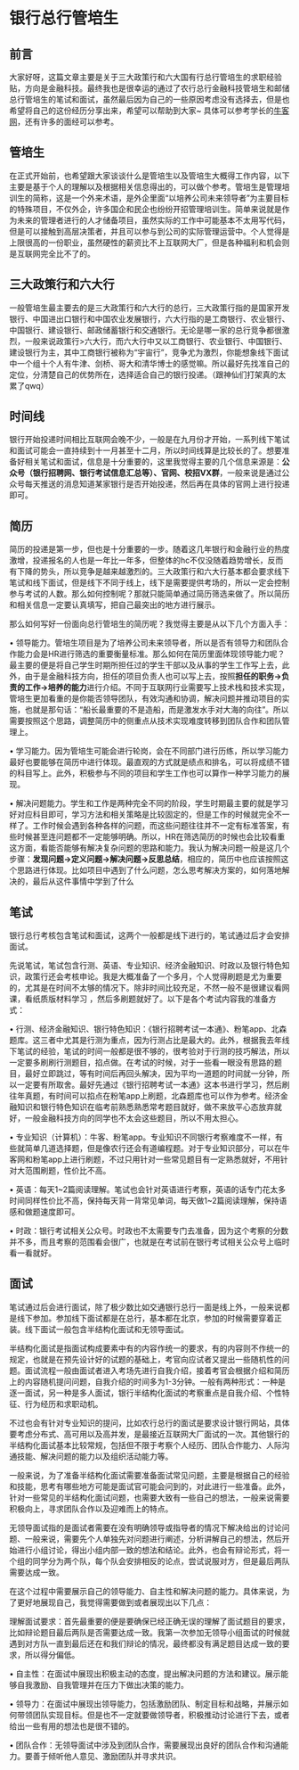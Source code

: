 # 银行总行管培生

## 前言

大家好呀，这篇文章主要是关于三大政策行和六大国有行总行管培生的求职经验贴，方向是金融科技。最终我也是很幸运的通过了农行总行金融科技管培生和邮储总行管培生的笔试和面试，虽然最后因为自己的一些原因考虑没有选择去，但是也希望将自己的这份经历分享出来，希望可以帮助到大家~
具体可以参考学长的[牛客网](https://www.nowcoder.com/discuss/578953210505732096?sourceSSR=users)，还有许多的面经可以参考。

## 管培生

在正式开始前，也希望跟大家谈谈什么是管培生以及管培生大概得工作内容，以下主要是基于个人的理解以及根据相关信息得出的，可以做个参考。管培生是管理培训生的简称，这是一个外来术语，是外企里面“以培养公司未来领导者”为主要目标的特殊项目，不仅外企，许多国企和民企也纷纷开招管理培训生。简单来说就是作为未来的管理者进行的人才储备项目，虽然实际的工作中可能基本不太用写代码，但是可以接触到高层决策者，并且可以参与到公司的实际管理运营中。个人觉得是上限很高的一份职业，虽然硬性的薪资比不上互联网大厂，但是各种福利和机会则是互联网完全比不了的。

## 三大政策行和六大行

一般管培生最主要去的是三大政策行和六大行的总行，三大政策行指的是国家开发银行、中国进出口银行和中国农业发展银行，六大行指的是工商银行、农业银行、中国银行、建设银行、邮政储蓄银行和交通银行。无论是哪一家的总行竞争都很激烈，一般来说政策行>六大行，而六大行中又以工商银行、农业银行、中国银行、建设银行为主，其中工商银行被称为“宇宙行”，竞争尤为激烈，你能想象线下面试中一个组十个人有牛津、剑桥、哥大和清华博士的感觉嘛。所以最好先找准自己的定位，分清楚自己的优势所在，选择适合自己的银行投递。（跟神仙们打架真的太累了qwq）

## 时间线

银行开始投递时间相比互联网会晚不少，一般是在九月份才开始，一系列线下笔试和面试可能会一直持续到十一月甚至十二月，所以时间线算是比较长的了。想要准备好相关笔试和面试，信息是十分重要的，这里我觉得主要的几个信息来源是：**公众号（银行招聘网、银行考试信息汇总等）、官网、校招VX群**，一般来说是通过公众号每天推送的消息知道某家银行是否开始投递，然后再在具体的官网上进行投递即可。

## 简历

简历的投递是第一步，但也是十分重要的一步。随着这几年银行和金融行业的热度激增，投递报名的人也是一年比一年多，但整体的hc不仅没随着趋势增长，反而有下降的势头，所以竞争是越来越激烈的。三大政策行和六大行基本都会要求线下笔试和线下面试，但是线下不同于线上，线下是需要提供考场的，所以一定会控制参与考试的人数。那么如何控制呢？那就只能简单通过简历筛选来做了。所以简历和相关信息一定要认真填写，把自己最突出的地方进行展示。

那么如何写好一份面向总行管培生的简历呢？我觉得主要是从以下几个方面入手：

• 领导能力。管培生项目是为了培养公司未来领导者，所以是否有领导力和团队合作能力会是HR进行筛选的重要衡量标准。那么如何在简历里面体现领导能力呢？最主要的便是将自己学生时期所担任过的学生干部以及从事的学生工作写上去，此外，由于是金融科技方向，担任的项目负责人也可以写上去，按照**担任的职务->负责的工作->培养的能力**进行介绍。不同于互联网行业需要写上技术栈和技术实现，管培生更加看重的是你能否领导团队，有效沟通和协调，解决问题并推动项目的实施，也就是那句话：“船长最重要的不是造船，而是激发水手对大海的向往”。所以需要按照这个思路，调整简历中的侧重点从技术实现难度转移到团队合作和团队管理上。

• 学习能力。因为管培生可能会进行轮岗，会在不同部门进行历练，所以学习能力最好也要能够在简历中进行体现。最直观的方式就是绩点和排名，可以将成绩不错的科目写上。此外，积极参与不同的项目和学生工作也可以算作一种学习能力的展现。

• 解决问题能力。学生和工作是两种完全不同的阶段，学生时期最主要的就是学习好对应科目即可，学习方法和相关策略是比较固定的，但是工作的时候就完全不一样了。工作时候会遇到各种各样的问题，而这些问题往往并不一定有标准答案，有些时候甚至连问题都不一定能够明确。所以，HR在筛选简历的时候也会比较看重这方面，看能否能够有解决复杂问题的思路和能力。我认为解决问题一般是这几个步骤：**发现问题->定义问题->解决问题->反思总结**，相应的，简历中也应该按照这个思路进行体现。比如项目中遇到了什么问题，怎么思考解决方案的，如何落地解决的，最后从这件事情中学到了什么

## 笔试

银行总行考核包含笔试和面试，这两个一般都是线下进行的，笔试通过后才会安排面试。

先说笔试，笔试包含行测、英语、专业知识、经济金融知识、时政以及银行特色知识，政策行还会考核申论。我是大概准备了一个多月，个人觉得刷题是尤为重要的，尤其是在时间不太够的情况下。除非时间比较充足，不然一般不是很建议看网课，看纸质版材料学习 ，然后多刷题就好了。以下是各个考试内容我的准备方式：

• 行测、经济金融知识、银行特色知识：《银行招聘考试一本通》、粉笔app、北森题库。这三者中尤其是行测为重点，因为行测占比是最大的。此外，根据我去年线下笔试的经验，笔试的时间一般都是很不够的，很考验对于行测的技巧解法，所以一定要多刷刷行测题目，掐点做。在考试的时候，对于一些看一眼没有思路的题目，最好立即跳过，等有时间后再回头解决，因为平均一道题的时间就一分钟，所以一定要有所取舍。最好先通过《银行招聘考试一本通》这本书进行学习，然后刷往年真题，有时间可以掐点在粉笔app上刷题，北森题库也可以作为参考。经济金融知识和银行特色知识在临考前熟悉熟悉常考题目就好，做不来放平心态放弃就好，一般金融科技方向的同学也不太会这些题目，所以不用太担心。

• 专业知识（计算机）：牛客、粉笔app。专业知识不同银行考察难度不一样，有些就简单几道选择题，但是像农行还会有道编程题。对于专业知识部分，可以在牛客网和粉笔app上进行刷题，不过只用针对一些常见题目有一定熟悉就好，不用针对大范围刷题，性价比不高。

• 英语：每天1~2篇阅读理解。笔试也会针对英语进行考察，英语的话专门花太多时间同样性价比不高，保持每天背一背常见单词，每天做1~2篇阅读理解，保持语感和做题速度即可。

• 时政：银行考试相关公众号。时政也不太需要专门去准备，因为这个考察的分数并不多，而且考察的范围看会很广，也就是在考试前在银行考试相关公众号上临时看一看就好。

## 面试

笔试通过后会进行面试，除了极少数比如交通银行总行一面是线上外，一般来说都是线下参加。参加线下面试都是在总行，基本都在北京，参加的时候需要穿着正装。线下面试一般包含半结构化面试和无领导面试。

半结构化面试是指面试构成要素中有的内容作统一的要求，有的内容则不作统一的规定，也就是在预先设计好的试题的基础上，考官向应试者又提出一些随机性的问题。面试流程一般由面试者进入考场先进行自我介绍，接着考官会根据介绍和简历上的内容随机提问问题，自我介绍的时间多为1-3分钟。一般有两种形式：一种是逐一面试，另一种是多人面试，银行半结构化面试的考察重点是自我介绍、个性特征、行为经历和求职动机。

不过也会有针对专业知识的提问，比如农行总行的面试是要求设计银行网站，具体要考虑分布式、高可用以及高并发，是最接近互联网大厂面试的一次。其他银行的半结构化面试基本比较常规，包括但不限于考察个人经历、团队合作能力、人际沟通技能、解决问题的能力以及组织活动能力等。

一般来说，为了准备半结构化面试需要准备面试常见问题，主要是根据自己的经验和技能，思考有哪些地方可能是面试官可能会问到的，对此进行一些准备。此外，针对一些常见的半结构化面试问题，也需要大致有一些自己的想法，一般来说需要积极向上，寻求团队合作以及迎难而上的特点。

无领导面试指的是面试者需要在没有明确领导或指导者的情况下解决给出的讨论问题、一般来说，需要先个人单独先对问题进行阐述，分析讲解自己的想法，然后开始进行小组讨论，得出小组内部一致的想法和结论。此外，也会有辩论形式，将一个组的同学分为两个队，每个队会安排相反的论点，尝试说服对方，但是最后两队需要达成一致。

在这个过程中需要展示自己的领导能力、自主性和解决问题的能力。具体来说，为了更好地展现自己，我觉得需要做到或者展现出以下几点：

理解面试要求：首先最重要的便是要确保已经正确无误的理解了面试题目的要求，比如辩论题目最后两队是否需要达成一致。我第一次参加无领导小组面试的时候就遇到对方队一直到最后还在和我们辩论的情况，最终都没有满足题目达成一致的要求，所以得分偏低。

• 自主性：在面试中展现出积极主动的态度，提出解决问题的方法和建议。展示能够自我激励、自我管理并在压力下做出决策的能力。

• 领导力：在面试中展现出领导能力，包括激励团队、制定目标和战略，并展示如何带领团队实现目标。但是也不一定就要做领导者，积极推动讨论进行下去，或者给出一些有用的想法也是很不错的。

• 团队合作：无领导面试中涉及到团队合作，需要展现出良好的团队合作和沟通能力。要善于倾听他人意见、激励团队并寻求共识。
